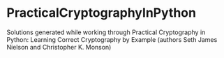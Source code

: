 # PracticalCryptographyInPython
Solutions generated while working through Practical Cryptography in Python: Learning Correct Cryptography by Example (authors Seth James Nielson and Christopher K. Monson)
